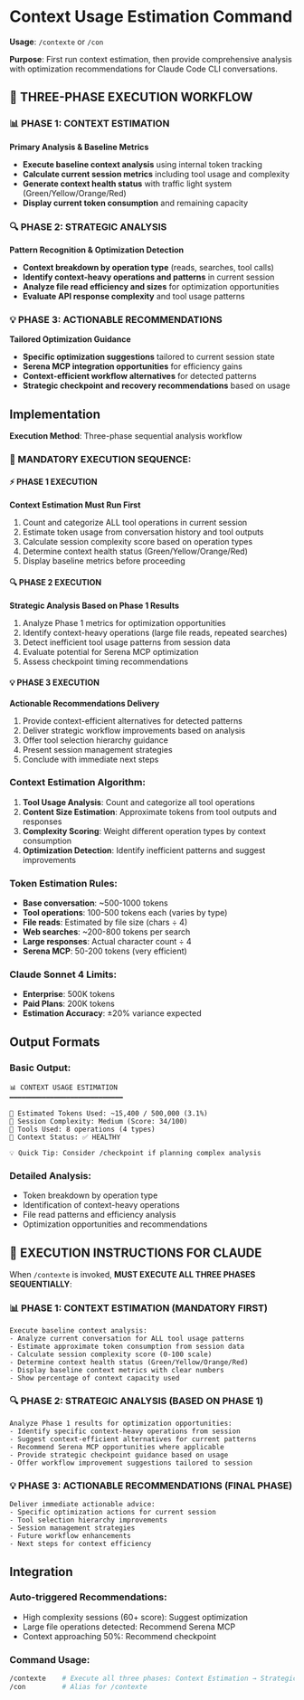 # Context Usage Estimation Command

**Usage**: `/contexte` or `/con`

**Purpose**: First run context estimation, then provide comprehensive analysis with optimization recommendations for Claude Code CLI conversations.

## 🚨 THREE-PHASE EXECUTION WORKFLOW

### 📊 PHASE 1: CONTEXT ESTIMATION
**Primary Analysis & Baseline Metrics**
- **Execute baseline context analysis** using internal token tracking
- **Calculate current session metrics** including tool usage and complexity  
- **Generate context health status** with traffic light system (Green/Yellow/Orange/Red)
- **Display current token consumption** and remaining capacity

### 🔍 PHASE 2: STRATEGIC ANALYSIS
**Pattern Recognition & Optimization Detection**
- **Context breakdown by operation type** (reads, searches, tool calls)
- **Identify context-heavy operations and patterns** in current session
- **Analyze file read efficiency and sizes** for optimization opportunities
- **Evaluate API response complexity** and tool usage patterns

### 💡 PHASE 3: ACTIONABLE RECOMMENDATIONS  
**Tailored Optimization Guidance**
- **Specific optimization suggestions** tailored to current session state
- **Serena MCP integration opportunities** for efficiency gains
- **Context-efficient workflow alternatives** for detected patterns
- **Strategic checkpoint and recovery recommendations** based on usage

## Implementation

**Execution Method**: Three-phase sequential analysis workflow

### 🎯 MANDATORY EXECUTION SEQUENCE:

#### ⚡ PHASE 1 EXECUTION
**Context Estimation Must Run First**
1. Count and categorize ALL tool operations in current session
2. Estimate token usage from conversation history and tool outputs  
3. Calculate session complexity score based on operation types
4. Determine context health status (Green/Yellow/Orange/Red)
5. Display baseline metrics before proceeding

#### 🔍 PHASE 2 EXECUTION  
**Strategic Analysis Based on Phase 1 Results**
1. Analyze Phase 1 metrics for optimization opportunities
2. Identify context-heavy operations (large file reads, repeated searches)
3. Detect inefficient tool usage patterns from session data
4. Evaluate potential for Serena MCP optimization
5. Assess checkpoint timing recommendations

#### 💡 PHASE 3 EXECUTION
**Actionable Recommendations Delivery**
1. Provide context-efficient alternatives for detected patterns
2. Deliver strategic workflow improvements based on analysis
3. Offer tool selection hierarchy guidance  
4. Present session management strategies
5. Conclude with immediate next steps

### Context Estimation Algorithm:
1. **Tool Usage Analysis**: Count and categorize all tool operations
2. **Content Size Estimation**: Approximate tokens from tool outputs and responses
3. **Complexity Scoring**: Weight different operation types by context consumption
4. **Optimization Detection**: Identify inefficient patterns and suggest improvements

### Token Estimation Rules:
- **Base conversation**: ~500-1000 tokens
- **Tool operations**: 100-500 tokens each (varies by type)
- **File reads**: Estimated by file size (chars ÷ 4)
- **Web searches**: ~200-800 tokens per search
- **Large responses**: Actual character count ÷ 4
- **Serena MCP**: 50-200 tokens (very efficient)

### Claude Sonnet 4 Limits:
- **Enterprise**: 500K tokens
- **Paid Plans**: 200K tokens
- **Estimation Accuracy**: ±20% variance expected

## Output Formats

### Basic Output:
```
📊 CONTEXT USAGE ESTIMATION
━━━━━━━━━━━━━━━━━━━━━━━━━━━━

🔹 Estimated Tokens Used: ~15,400 / 500,000 (3.1%)
🔹 Session Complexity: Medium (Score: 34/100)  
🔹 Tools Used: 8 operations (4 types)
🔹 Context Status: ✅ HEALTHY

💡 Quick Tip: Consider /checkpoint if planning complex analysis
```

### Detailed Analysis:
- Token breakdown by operation type
- Identification of context-heavy operations  
- File read patterns and efficiency analysis
- Optimization opportunities and recommendations

## 🚨 EXECUTION INSTRUCTIONS FOR CLAUDE

When `/contexte` is invoked, **MUST EXECUTE ALL THREE PHASES SEQUENTIALLY**:

### 📊 PHASE 1: CONTEXT ESTIMATION (MANDATORY FIRST)
```
Execute baseline context analysis:
- Analyze current conversation for ALL tool usage patterns
- Estimate approximate token consumption from session data
- Calculate session complexity score (0-100 scale)
- Determine context health status (Green/Yellow/Orange/Red)
- Display baseline context metrics with clear numbers
- Show percentage of context capacity used
```

### 🔍 PHASE 2: STRATEGIC ANALYSIS (BASED ON PHASE 1)
```
Analyze Phase 1 results for optimization opportunities:
- Identify specific context-heavy operations from session
- Suggest context-efficient alternatives for current patterns  
- Recommend Serena MCP opportunities where applicable
- Provide strategic checkpoint guidance based on usage
- Offer workflow improvement suggestions tailored to session
```

### 💡 PHASE 3: ACTIONABLE RECOMMENDATIONS (FINAL PHASE)
```
Deliver immediate actionable advice:
- Specific optimization actions for current session
- Tool selection hierarchy improvements
- Session management strategies  
- Future workflow enhancements
- Next steps for context efficiency
```

## Integration

### Auto-triggered Recommendations:
- High complexity sessions (60+ score): Suggest optimization
- Large file operations detected: Recommend Serena MCP  
- Context approaching 50%: Recommend checkpoint

### Command Usage:
```bash  
/contexte    # Execute all three phases: Context Estimation → Strategic Analysis → Actionable Recommendations
/con         # Alias for /contexte
```
